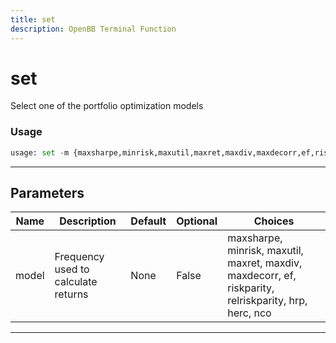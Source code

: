 ```yaml
---
title: set
description: OpenBB Terminal Function
---
```


# set

Select one of the portfolio optimization models
### Usage 
```python
usage: set -m {maxsharpe,minrisk,maxutil,maxret,maxdiv,maxdecorr,ef,riskparity,relriskparity,hrp,herc,nco}
```
---
## Parameters
| Name | Description | Default | Optional | Choices |
| ---- | ----------- | ------- | -------- | ------- |
| model | Frequency used to calculate returns | None | False | maxsharpe, minrisk, maxutil, maxret, maxdiv, maxdecorr, ef, riskparity, relriskparity, hrp, herc, nco |
---
